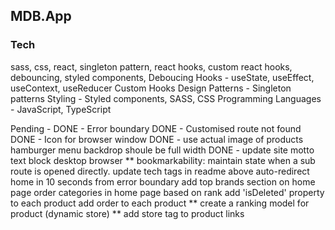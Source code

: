 ## MDB.App

### Tech

sass, css, react, singleton pattern, react hooks, custom react hooks, debouncing, styled components,
Deboucing
Hooks - useState, useEffect, useContext, useReducer
Custom Hooks
Design Patterns - Singleton patterns
Styling - Styled components, SASS, CSS
Programming Languages - JavaScript, TypeScript

Pending -
DONE - Error boundary
DONE - Customised route not found
DONE - Icon for browser window
DONE - use actual image of products
hamburger menu backdrop shoule be full width
DONE - update site motto text
block desktop browser
\*\* bookmarkability: maintain state when a sub route is opened directly.
update tech tags in readme above
auto-redirect home in 10 seconds from error boundary
add top brands section on home page
order categories in home page based on rank
add 'isDeleted' property to each product
add order to each product
** create a ranking model for product (dynamic store)
** add store tag to product links
